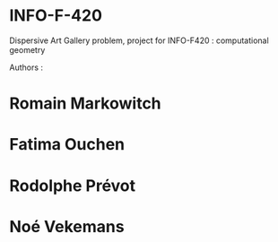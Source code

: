 # INFO-F-420
Dispersive Art Gallery problem, project for INFO-F420 : computational geometry


Authors : 
# Romain Markowitch
# Fatima Ouchen
# Rodolphe Prévot
# Noé Vekemans
